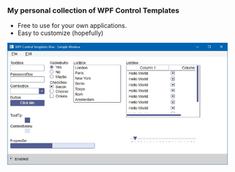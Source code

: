 ﻿### My personal collection of WPF Control Templates

* Free to use for your own applications. 
* Easy to customize (hopefully)

![alt text](https://github.com/hinzberg/WPFControlTemplates/blob/master/DemoTemplates/sample_screenshot.jpg "Custom WPF Control Templates")